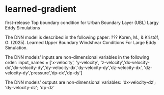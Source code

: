 # learned-gradient
first-release
Top boundary condition for Urban Boundary Layer (UBL) Largy Eddy Simulations

The DNN model is described in the following paper: ???
Koren, M., & Kristóf, G. (2025). Learned Upper Boundary Windshear Conditions For Large Eddy Simulation. 

The DNN models' inputs are non-dimensional variables in the following order:
input_names = ['x-velocity', 'y-velocity', 'z-velocity','dx-velocity-dx','dx-velocity-dy','dy-velocity-dx','dy-velocity-dy','dz-velocity-dx', 'dz-velocity-dy','pressure','dp-dx','dp-dy']

The DNN models' outputs are non-dimensional variables:
 'dx-velocity-dz';
 'dy-velocity-dz';
 'dp-dz'
